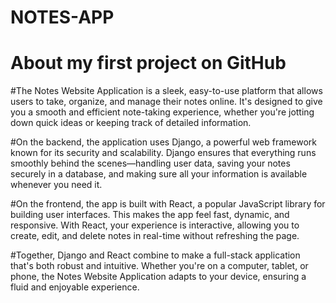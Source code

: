 # NOTES-APP 

# About my first project on GitHub
#The Notes Website Application is a sleek, easy-to-use platform that allows users to take, organize, and manage their notes online. It's designed to give you a smooth and efficient note-taking experience, whether you're jotting down quick ideas or keeping track of detailed information.

#On the backend, the application uses Django, a powerful web framework known for its security and scalability. Django ensures that everything runs smoothly behind the scenes—handling user data, saving your notes securely in a database, and making sure all your information is available whenever you need it.

#On the frontend, the app is built with React, a popular JavaScript library for building user interfaces. This makes the app feel fast, dynamic, and responsive. With React, your experience is interactive, allowing you to create, edit, and delete notes in real-time without refreshing the page.

#Together, Django and React combine to make a full-stack application that's both robust and intuitive. Whether you're on a computer, tablet, or phone, the Notes Website Application adapts to your device, ensuring a fluid and enjoyable experience.
